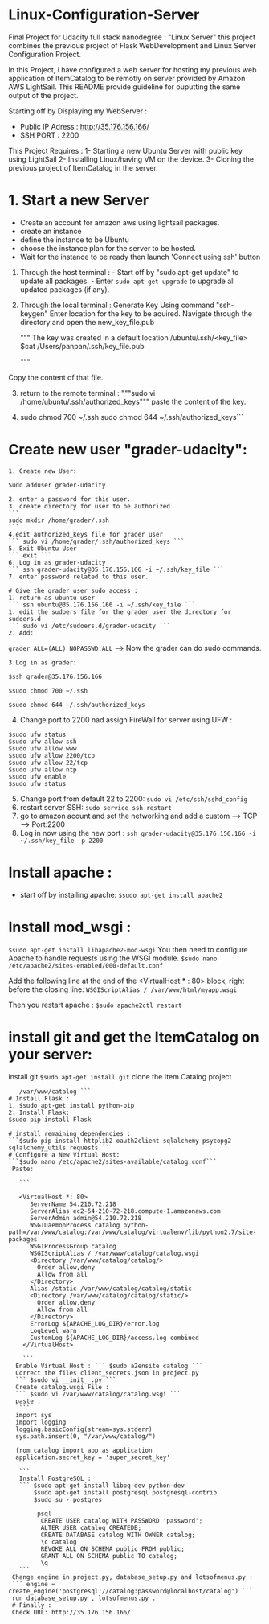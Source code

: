 # Linux-Configuration-Server
Final Project for Udacity full stack nanodegree : "Linux Server"
this project combines the previous project of Flask WebDevelopment and Linux Server Configuration Project.

In this Project, i have configured a web server for hosting my previous web application of ItemCatalog to be remotly on server provided by Amazon AWS LightSail. This README provide guideline for ouputting the same output of the project.

Starting off by Displaying my WebServer : 
  - Public IP Adress : http://35.176.156.166/
  - SSH PORT : 2200

This Project Requires : 
  1- Starting a new Ubuntu Server with public key using LightSail
  2- Installing Linux/having VM on the device.
  3- Cloning the previous project of ItemCatalog in the server.

# 1. Start a new Server
  - Create an account for amazon aws using lightsail packages.
  - create an instance
  - define the instance to be Ubuntu
  - choose the instance plan for the server to be hosted.
  - Wait for the instance to be ready then launch 'Connect using ssh' button
  1. Through the host terminal :
    - Start off by "sudo apt-get update" to update all packages.
    - Enter ```sudo apt-get upgrade``` to upgrade all updated packages (if any).
  2. Through the local terminal :
    Generate Key Using command "ssh-keygen"
    Enter location for the key to be aquired.
    Navigate through the directory and open the new_key_file.pub
    
      """
      The key was created in a default location /ubuntu/.ssh/<key_file>
      $cat /Users/panpan/.ssh/key_file.pub
      
      """

  Copy the content of that file.

  3. return to the remote terminal : 
    """sudo vi /home/ubuntu/.ssh/authorized_keys"""
   paste the content of the key.

  4. 
     sudo chmod 700 ~/.ssh
     sudo chmod 644 ~/.ssh/authorized_keys```
  # Create new user "grader-udacity":
    1. Create new User: 
   ```
   Sudo adduser grader-udacity
   ```
    2. enter a password for this user.
    3. create directory for user to be authorized
    ```
    sudo mkdir /home/grader/.ssh
    ```
    4.edit authorized_keys file for grader user
    ``` sudo vi /home/grader/.ssh/authorized_keys ```
    5. Exit Ubuntu User 
    ``` exit ```
    6. Log in as grader-udacity
    ``` ssh grader-udacity@35.176.156.166 -i ~/.ssh/key_file ```
    7. enter password related to this user.

    # Give the grader user sudo access :
    1. return as ubuntu user
    ``` ssh ubuntu@35.176.156.166 -i ~/.ssh/key_file ```
    1. edit the sudoers file for the grader user the directory for sudoers.d
    ``` sudo vi /etc/sudoers.d/grader-udacity ```
    2. Add:
   ``` grader ALL=(ALL) NOPASSWD:ALL ```
   --> Now the grader can do sudo commands.

    3.Log in as grader:
   ```      
   $ssh grader@35.176.156.166

   $sudo chmod 700 ~/.ssh

   $sudo chmod 644 ~/.ssh/authorized_keys
   ```
   4. Change port to 2200 nad assign FireWall for server using UFW : 

  ```   
  $sudo ufw status
  $sudo ufw allow ssh
  $sudo ufw allow www
  $sudo ufw allow 2200/tcp
  $sudo ufw allow 22/tcp
  $sudo ufw allow ntp
  $sudo ufw enable
  $sudo ufw status

  ```
  5. Change port from default 22 to 2200: 
  ``` sudo vi /etc/ssh/sshd_config ```
  6. restart server SSH:
  ``` sudo service ssh restart ```
  7. go to amazon acount and set the networking and add a custom --> TCP --> Port:2200
  8. Log in now using the new port : 
  ``` ssh grader-udacity@35.176.156.166 -i ~/.ssh/key_file -p 2200 ```

# Install apache : 
 - start off by installing apache:
  ``` $sudo apt-get install apache2 ```
# Install mod_wsgi :
 ``` $sudo apt-get install libapache2-mod-wsgi ```
  You then need to configure Apache to handle requests using the WSGI module.
  ```$sudo nano /etc/apache2/sites-enabled/000-default.conf ```

 Add the following line at the end of the <VirtualHost * : 80> block, right before the closing </VirtualHost> line:
 ```WSGIScriptAlias / /var/www/html/myapp.wsgi```

 Then you restart apache : 
 ```$sudo apache2ctl restart```
 # install git and get the ItemCatalog on your server:
 install git
 ```$sudo apt-get install git```
 clone the Item Catalog project
 ```mkdir /var/www/catalog
    /var/www/catalog ```
 # Install Flask : 
 1. $sudo apt-get install python-pip
 2. Install Flask:
 $sudo pip install Flask
 
 # install remaining dependencies : 
 ```$sudo pip install httplib2 oauth2client sqlalchemy psycopg2 sqlalchemy_utils requests```
 # Configure a New Virtual Host:
 ```$sudo nano /etc/apache2/sites-available/catalog.conf```
  Paste:

    ```

    <VirtualHost *: 80>
       ServerName 54.210.72.218
       ServerAlias ec2-54-210-72-218.compute-1.amazonaws.com
       ServerAdmin admin@54.210.72.218
       WSGIDaemonProcess catalog python-path=/var/www/catalog:/var/www/catalog/virtualenv/lib/python2.7/site-packages
       WSGIProcessGroup catalog
       WSGIScriptAlias / /var/www/catalog/catalog.wsgi
       <Directory /var/www/catalog/catalog/>
         Order allow,deny
         Allow from all
       </Directory>
       Alias /static /var/www/catalog/catalog/static
       <Directory /var/www/catalog/catalog/static/>
         Order allow,deny
         Allow from all
       </Directory>
       ErrorLog ${APACHE_LOG_DIR}/error.log
       LogLevel warn
       CustomLog ${APACHE_LOG_DIR}/access.log combined
     </VirtualHost>

     ```
   Enable Virtual Host : ``` $sudo a2ensite catalog ```
   Correct the files client_secrets.json in project.py
   ``` $sudo vi __init__.py ```
   Create catalog.wsgi File :
   ``` $sudo vi /var/www/catalog/catalog.wsgi ```
   paste : 
    ```
   import sys
   import logging
   logging.basicConfig(stream=sys.stderr)
   sys.path.insert(0, "/var/www/catalog/")

   from catalog import app as application
   application.secret_key = 'super_secret_key'

    ```
    Install PostgreSQL :
    ``` $sudo apt-get install libpq-dev python-dev
        $sudo apt-get install postgresql postgresql-contrib
        $sudo su - postgres
        
         psql
          CREATE USER catalog WITH PASSWORD 'password';
          ALTER USER catalog CREATEDB;
          CREATE DATABASE catalog WITH OWNER catalog;
          \c catalog
          REVOKE ALL ON SCHEMA public FROM public;
          GRANT ALL ON SCHEMA public TO catalog;
          \q
    ```
  Change engine in project.py, database_setup.py and lotsofmenus.py : 
  ``` engine = create_engine('postgresql://catalog:password@localhost/catalog') ```
  run database_setup.py , lotsofmenus.py .
  # Finally : 
  Check URL: http://35.176.156.166/

 
